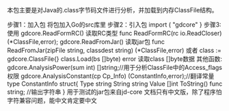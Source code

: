 本包主要是对Java的.class字节码文件进行分析，并加载到内存ClassFile结构。

步骤1：加入包
将包加入Go的src库里
步骤2：引入包
import (
    "gdcore"
}
步骤3:使用
gdcore.ReadFormRC()  读取RC类型 func ReadFormRC(rc io.ReadCloser) (*ClassFile,error);
gdcore.ReadFromJar() 读取jar包  func ReadFromJar(zipFile string, classdest string) (*ClassFile,error)
或者
class := gdcore.ClassFile{}
class.Load(bs  []byte) error  读取class []byte数据
其他函数:
gdcore.AnalysisPower(sum int) []string;//用于分析ClassFile中的Access_flags权限
gdcore.AnalysisConstant(cp Cp_Info) (ConstantInfo,error);//翻译常量
type ConstantInfo struct{
    Type    string
    String  string
    Value   []int
    ToString() func string; //输出字符串
}
用于测试的jar包来自jd-core
文档只有中文版，除了程序怕字符兼容问题，能中文肯定要中文